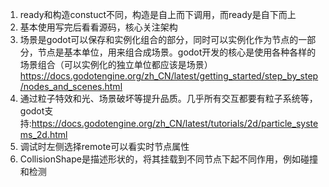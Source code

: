 1. ready和构造constuct不同，构造是自上而下调用，而ready是自下而上
2. 基本使用写完后看看源码，核心关注架构
3. 场景是godot可以保存和实例化组合的部分，同时可以实例化作为节点的一部分，节点是基本单位，用来组合成场景。godot开发的核心是使用各种各样的场景组合（可以实例化的独立单位都应该是场景）https://docs.godotengine.org/zh_CN/latest/getting_started/step_by_step/nodes_and_scenes.html
4. 通过粒子特效和光、场景破坏等提升品质。几乎所有交互都要有粒子系统等，godot支持:https://docs.godotengine.org/zh_CN/latest/tutorials/2d/particle_systems_2d.html
5. 调试时左侧选择remote可以看实时节点属性
6. CollisionShape是描述形状的，将其挂载到不同节点下起不同作用，例如碰撞和检测